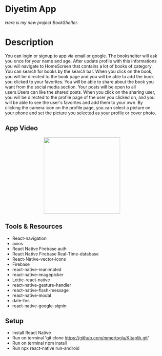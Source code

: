 # Diyetim App

*Here is my new project BookShelter.*

# Description 
 You can login or signup to app via email or google. The bookshelter will ask you once for your name and age. After update profile with this informations you will navigate to HomeScreen that contains a lot of books of category.
 You can search for books by the search bar. When you click on the book, you will be directed to the book page and you will be able to add the book you clicked to your favorites.
 You will be able to share about the book you want from the social media section. Your posts will be open to all users.Users can like the shared posts. When you click on the sharing user, you will be directed to the profile page of the user you clicked on, and you will be able to see the user's favorites and add them to your own.
By clicking the camera icon on the profile page, you can select a picture on your phone and set the picture you selected as your profile or cover photo.


## App Video 
<p align="center" >
<img src="https://github.com/mmertoglu/Kitaplik/blob/master/Kitaplik/assets/Mygif.gif" width="250" align="center" /> 
</p>

## Tools & Resources
* React-navigation
* axios
* React Native Firebase auth
* React Native Firebase Real-Time-database
* React-Native-vector-icons
* Firebase
* react-native-reanimated
* react-native-imagepicker
* Lottie-react-native
* react-native-gesture-handler
* react-native-flash-message
* react-native-modal
* date-fns
* react-native-google-signin

## Setup
* Install React Native
* Run on terminal 'git clone https://github.com/mmertoglu/Kitaplik.git'
* Run on terminal npm install
* Run npx react-native run-android
